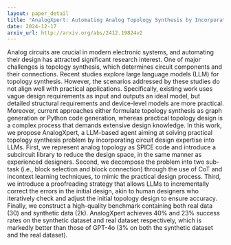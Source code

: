 ```yaml
---
layout: paper_detail
title: "AnalogXpert: Automating Analog Topology Synthesis by Incorporating Circuit Design Expertise into Large Language Models"
date: 2024-12-17
arxiv_url: http://arxiv.org/abs/2412.19824v2
---
```


Analog circuits are crucial in modern electronic systems, and automating their design has attracted significant research interest. One of major challenges is topology synthesis, which determines circuit components and their connections. Recent studies explore large language models (LLM) for topology synthesis. However, the scenarios addressed by these studies do not align well with practical applications. Specifically, existing work uses vague design requirements as input and outputs an ideal model, but detailed structural requirements and device-level models are more practical. Moreover, current approaches either formulate topology synthesis as graph generation or Python code generation, whereas practical topology design is a complex process that demands extensive design knowledge. In this work, we propose AnalogXpert, a LLM-based agent aiming at solving practical topology synthesis problem by incorporating circuit design expertise into LLMs. First, we represent analog topology as SPICE code and introduce a subcircuit library to reduce the design space, in the same manner as experienced designers. Second, we decompose the problem into two sub-task (i.e., block selection and block connection) through the use of CoT and incontext learning techniques, to mimic the practical design process. Third, we introduce a proofreading strategy that allows LLMs to incrementally correct the errors in the initial design, akin to human designers who iteratively check and adjust the initial topology design to ensure accuracy. Finally, we construct a high-quality benchmark containing both real data (30) and synthetic data (2k). AnalogXpert achieves 40% and 23% success rates on the synthetic dataset and real dataset respectively, which is markedly better than those of GPT-4o (3% on both the synthetic dataset and the real dataset).

